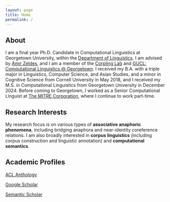 ```yaml
---
layout: page
title: Home
permalink: /
---
```



## About

I am a final year Ph.D. Candidate in Computational Linguistics at Georgetown University, within the [Department of Linguistics](https://linguistics.georgetown.edu/). I am advised by [Amir Zeldes](https://gucorpling.org/amir/), and I am a member of the [Corpling Lab](https://gucorpling.org/corpling/) and [GUCL: Computational Linguistics @ Georgetown](https://gucl.georgetown.edu/). I received my B.A. with a triple major in Linguistics, Computer Science, and Asian Studies, and a minor in Cognitive Science from Cornell University in May 2018, and I received my M.S. in Computational Linguistics from Georgetown University in December 2024. Before coming to Georgetown, I worked as a Senior Computational Linguist at [The MITRE Corporation](https://www.mitre.org/), where I continue to work part-time. 

## Research Interests

My research focus is on various types of **associative anaphoric phenomena**, including bridging anaphora and near-identity coreference relations. I am also broadly interested in **corpus linguistics** (including corpus construction and linguistic annotation) and **computational semantics**.

## Academic Profiles

[ACL Anthology](https://aclanthology.org/people/l/lauren-levine/)

[Google Scholar](https://scholar.google.com/citations?user=J_TYRDoAAAAJ&hl=en&oi=sra)

[Semantic Scholar](https://www.semanticscholar.org/author/Lauren-Levine/2175480541)
